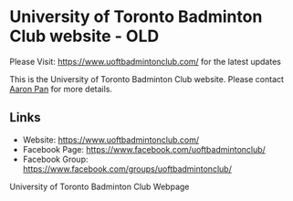 # University of Toronto Badminton Club website - OLD

Please Visit: https://www.uoftbadmintonclub.com/ for the latest updates

This is the University of Toronto Badminton Club website. Please contact [Aaron Pan](http://panaaron.github.io) for more details.


## Links
- Website: https://www.uoftbadmintonclub.com/
- Facebook Page: https://www.facebook.com/uoftbadmintonclub/
- Facebook Group: https://www.facebook.com/groups/uoftbadmintonclub/



University of Toronto Badminton Club Webpage

